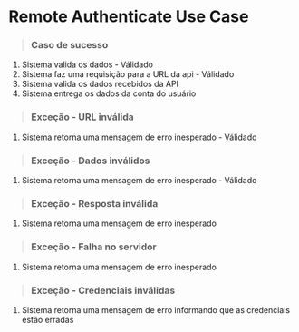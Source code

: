 # Remote Authenticate Use Case

> ### Caso de sucesso

1. Sistema valida os dados - Válidado
2. Sistema faz uma requisição para a URL da api - Válidado
3. Sistema valida os dados recebidos da API
4. Sistema entrega os dados da conta do usuário

> ### Exceção - URL inválida

1. Sistema retorna uma mensagem de erro inesperado - Válidado

> ### Exceção - Dados inválidos

1. Sistema retorna uma mensagem de erro inesperado - Válidado

> ### Exceção - Resposta inválida

1. Sistema retorna uma mensagem de erro inesperado

> ### Exceção - Falha no servidor

1. Sistema retorna uma mensagem de erro inesperado

> ### Exceção - Credenciais inválidas

1. Sistema retorna uma mensagem de erro informando que as credenciais estão erradas
